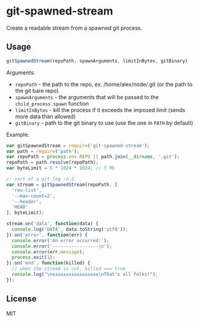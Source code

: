 # git-spawned-stream

Create a readable stream from a spawned git process.

## Usage

```js
gitSpawnedStream(repoPath, spawnArguments, limitInBytes, gitBinary)
```

Arguments:

- `repoPath` - the path to the repo, ex: /home/alex/node/.git (or the path to the git bare repo)
- `spawnArguments` - the arguments that will be passed to the `child_process.spawn` function
- `limitInBytes` - kill the process if it exceeds the imposed limit (sends more data than allowed)
- `gitBinary` - path to the git binary to use (use the one in `PATH` by default)

Example:

```js
var gitSpawnedStream = require('git-spawned-stream');
var path = require('path');
var repoPath = process.env.REPO || path.join(__dirname, '.git');
repoPath = path.resolve(repoPath);
var byteLimit = 5 * 1024 * 1024; // 5 Mb

// sort of a git log -n 2
var stream = gitSpawnedStream(repoPath, [
  'rev-list',
  '--max-count=2',
  '--header',
  'HEAD'
], byteLimit);

stream.on('data', function(data) {
  console.log('DATA', data.toString('utf8'));
}).on('error', function(err) {
  console.error('An error occurred:');
  console.error('-----------------\n');
  console.error(err.message);
  process.exit(1);
}).on('end', function(killed) {
  // when the stream is cut, killed === true
  console.log("\n±±±±±±±±±±±±±±±±±\nThat's all folks!");
});
```

## License

MIT
